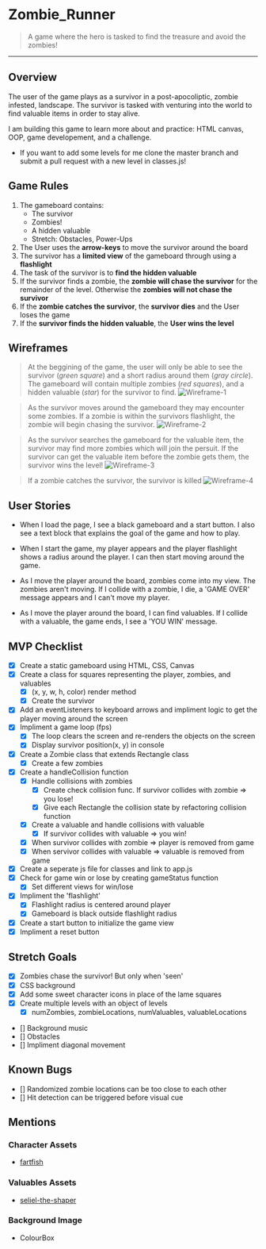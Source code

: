 # Zombie_Runner
> A game where the hero is tasked to find the treasure and avoid the zombies!
___
## Overview
The user of the game plays as a survivor in a post-apocoliptic, zombie infested, landscape. The survivor is tasked with venturing into the world to find valuable items in order to stay alive.

I am building this game to learn more about and practice: HTML canvas, OOP, game developement, and a challenge.

- If you want to add some levels for me clone the master branch and submit a pull request with a new level in classes.js!

## Game Rules
 1. The gameboard contains:
    - The survivor
    - Zombies!
    - A hidden valuable
    - Stretch: Obstacles, Power-Ups
2. The User uses the **arrow-keys** to move the survivor around the board
3. The survivor has a **limited view** of the gameboard through using a **flashlight**
4. The task of the survivor is to **find the hidden valuable**
5. If the survivor finds a zombie, the **zombie will chase the survivor** for the remainder of the level. Otherwise the **zombies will not chase the survivor**
6. If the **zombie catches the survivor**, the **survivor dies** and the User loses the game
7. If the **survivor finds the hidden valuable**, the **User wins the level**

## Wireframes
> At the beggining of the game, the user will only be able to see the survivor (*green square*) and a short radius around them (*gray circle*). The gameboard will contain multiple zombies (*red squares*), and a hidden valuable (*star*) for the survivor to find.
![Wireframe-1](./assets/wireframe-1.png)

> As the survivor moves around the gameboard they may encounter some zombies. If a zombie is within the survivors flashlight, the zombie will begin chasing the survivor.
![Wireframe-2](./assets/wireframe-2.png)

> As the survivor searches the gameboard for the valuable item, the survivor may find more zombies which will join the persuit. If the survivor can get the valuable item before the zombie gets them, the survivor wins the level!
![Wireframe-3](./assets/wireframe-3.png)

> If a zombie catches the survivor, the survivor is killed
![Wireframe-4](./assets/wireframe-4.png)

## User Stories
- When I load the page, I see a black gameboard and a start button. I also see a text block that explains the goal of the game and how to play.

- When I start the game, my player appears and the player flashlight shows a radius around the player. I can then start moving around the game.

- As I move the player around the board, zombies come into my view. The zombies aren't moving. If I collide with a zombie, I die, a 'GAME OVER' message appears and I can't move my player.

- As I move the player around the board, I can find valuables. If I collide with a valuable, the game ends, I see a 'YOU WIN' message.

## MVP Checklist
- [x] Create a static gameboard using HTML, CSS, Canvas
- [x] Create a class for squares representing the player, zombies, and valuables
    - [x] (x, y, w, h, color) render method
    - [x] Create the survivor
- [x] Add an eventListeners to keyboard arrows and impliment logic to get the player moving around the screen
- [x] Impliment a game loop (fps)
    - [x] The loop clears the screen and re-renders the objects on the screen
    - [x] Display survivor position(x, y) in console
- [x] Create a Zombie class that extends Rectangle class
    - [x] Create a few zombies
- [x] Create a handleCollision function
    - [x] Handle collisions with zombies
        - [x] Create check collision func. If survivor collides with zombie => you lose!
        - [x] Give each Rectangle the collision state by refactoring collision function
    - [x] Create a valuable and handle collisions with valuable
        - [x] If survivor collides with valuable => you win!
    - [x] When survivor collides with zombie => player is removed from game
    - [x] When servivor collides with valuable => valuable is removed from game
- [x] Create a seperate js file for classes and link to app.js
- [x] Check for game win or lose by creating gameStatus function
    - [x] Set different views for win/lose
- [x] Impliment the 'flashlight'
    - [x] Flashlight radius is centered around player
    - [x] Gameboard is black outside flashlight radius
- [x] Create a start button to initialize the game view
- [x] Impliment a reset button

## Stretch Goals
- [x] Zombies chase the survivor! But only when 'seen'
- [x] CSS background
- [x] Add some sweet character icons in place of the lame squares
- [x] Create multiple levels with an object of levels
    - [x] numZombies, zombieLocations, numValuables, valuableLocations
- [] Background music
- [] Obstacles
- [] Impliment diagonal movement

## Known Bugs
- [] Randomized zombie locations can be too close to each other
- [] Hit detection can be triggered before visual cue

## Mentions
### Character Assets
- [fartfish](https://fartfish.itch.io/zombie-game-asset-pack)
### Valuables Assets
- [seliel-the-shaper](https://seliel-the-shaper.itch.io/treasure-chests)
### Background Image
- ColourBox